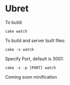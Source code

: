 Ubret
============

To build:

    cake watch

To build and server built files: 

    cake -s watch

Specify Port, default is 3001:

    cake -s -p [PORT] watch

Coming soon minification
